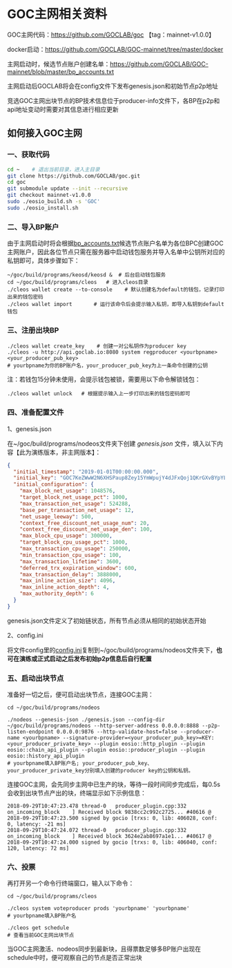 # GOC主网相关资料

GOC主网代码：https://github.com/GOCLAB/goc  【tag：mainnet-v1.0.0】

docker启动：https://github.com/GOCLAB/GOC-mainnet/tree/master/docker

主网启动时，候选节点账户创建名单：https://github.com/GOCLAB/GOC-mainnet/blob/master/bp_accounts.txt

主网启动后GOCLAB将会在config文件下发布genesis.json和初始节点p2p地址

竞选GOC主网出块节点的BP技术信息位于producer-info文件下，各BP在p2p和api地址变动时需要对其信息进行相应更新

## 如何接入GOC主网

### 一、获取代码

```sh
cd ~    # 退出当前目录，进入主目录
git clone https://github.com/GOCLAB/goc.git
cd goc
git submodule update --init --recursive
git checkout mainnet-v1.0.0
sudo ./eosio_build.sh -s 'GOC'
sudo ./eosio_install.sh
```

### 二、导入BP账户

由于主网启动时将会根据[bp_accounts.txt](https://github.com/GOCLAB/GOC-mainnet/blob/master/bp_accounts.txt)候选节点账户名单为各位BPC创建GOC主网账户，因此各位节点只需在服务器中启动钱包服务并导入名单中公钥所对应的私钥即可，具体步骤如下：

```shell
~/goc/build/programs/keosd/keosd &  # 后台启动钱包服务
cd ~/goc/build/programs/cleos   # 进入cleos目录
./cleos wallet create --to-console    # 默认创建名为default的钱包，记录打印出来的钱包密码
./cleos wallet import       # 运行该命令后会提示输入私钥，即导入私钥到default钱包
```


### 三、注册出块BP

```shell
./cleos wallet create_key    # 创建一对公私钥作为producer key
./cleos -u http://api.goclab.io:8080 system regproducer <yourbpname> <your_producer_pub_key>
# yourbpname为你的BP账户名，your_producer_pub_key为上一条命令创建的公钥
```

注：若钱包15分钟未使用，会提示钱包被锁，需要用以下命令解锁钱包：
```shell
./cleos wallet unlock   # 根据提示输入上一步打印出来的钱包密码即可
```


### 四、准备配置文件

1、genesis.json

在~/goc/build/programs/nodeos文件夹下创建 *genesis.json* 文件，填入以下内容【此为演练版本，非主网版本】：

```json
{
  "initial_timestamp": "2019-01-01T00:00:00.000",
  "initial_key": "GOC7KeZWwW2N6XHSPaup8Zey15YmWpujY4dJFxQoj1QKrGXvBYpYL",
  "initial_configuration": {
    "max_block_net_usage": 1048576,
    "target_block_net_usage_pct": 1000,
    "max_transaction_net_usage": 524288,
    "base_per_transaction_net_usage": 12,
    "net_usage_leeway": 500,
    "context_free_discount_net_usage_num": 20,
    "context_free_discount_net_usage_den": 100,
    "max_block_cpu_usage": 300000,
    "target_block_cpu_usage_pct": 1000,
    "max_transaction_cpu_usage": 250000,
    "min_transaction_cpu_usage": 100,
    "max_transaction_lifetime": 3600,
    "deferred_trx_expiration_window": 600,
    "max_transaction_delay": 3888000,
    "max_inline_action_size": 4096,
    "max_inline_action_depth": 4,
    "max_authority_depth": 6
  }
}
```

genesis.json文件定义了初始链状态，所有节点必须从相同的初始状态开始

2、config.ini

将文件config里的[config.ini](https://github.com/GOCLAB/GOC-mainnet/blob/master/config/config.ini)复制到~/goc/build/programs/nodeos文件夹下，**也可在演练或正式启动之后发布初始p2p信息后自行配置**


### 五、启动出块节点

准备好一切之后，便可启动出块节点，连接GOC主网：

```shell
cd ~/goc/build/programs/nodeos

./nodeos --genesis-json ./genesis.json --config-dir ~/goc/build/programs/nodeos --http-server-address 0.0.0.0:8888 --p2p-listen-endpoint 0.0.0.0:9876 --http-validate-host=false --producer-name <yourbpname> --signature-provider=<your_producer_pub_key>=KEY:<your_producer_private_key> --plugin eosio::http_plugin --plugin eosio::chain_api_plugin --plugin eosio::producer_plugin --plugin eosio::history_api_plugin
# yourbpname填入BP账户名; your_producer_pub_key、your_producer_private_key分别填入创建的producer key的公钥和私钥。
```

连接GOC主网，会先同步主网中已生产的块，等待一段时间同步完成后，每0.5s会收到出块节点产出的块，终端显示如下示例信息：
```
2018-09-29T10:47:23.478 thread-0   producer_plugin.cpp:332       on_incoming_block    ] Received block 9838cc2c992c2725... #40616 @ 2018-09-29T10:47:23.500 signed by gocio [trxs: 0, lib: 406028, conf: 0, latency: -21 ms]
2018-09-29T10:47:24.072 thread-0   producer_plugin.cpp:332       on_incoming_block    ] Received block 3624e2ab8697a1e1... #40617 @ 2018-09-29T10:47:24.000 signed by gocio [trxs: 0, lib: 406040, conf: 120, latency: 72 ms]
```


### 六、投票

再打开另一个命令行终端窗口，输入以下命令：

```shell
cd ~/goc/build/programs/cleos

./cleos system voteproducer prods 'yourbpname' 'yourbpname'
# yourbpname填入BP账户名

./cleos get schedule 
# 查看当前GOC主网出块节点
```
当GOC主网激活、nodeos同步到最新块，且得票数足够多BP账户出现在schedule中时，便可观察自己的节点是否正常出块




